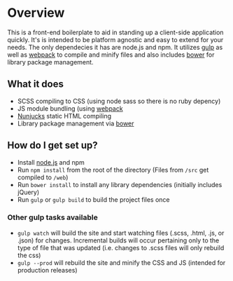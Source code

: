 # Overview #

This is a front-end boilerplate to aid in standing up a client-side application quickly. It's is intended to be platform agnostic and easy to extend for your needs. The only dependecies it has are node.js and npm. It utilizes [gulp](http://gulpjs.com/) as well as [webpack](https://webpack.github.io/) to compile and minify files and also includes [bower](http://bower.io/) for library package management.

## What it does ##

* SCSS compiling to CSS (using node sass so there is no ruby depency)
* JS module bundling (using [webpack](https://webpack.github.io/)
* [Nunjucks](https://mozilla.github.io/nunjucks/) static HTML compiling
* Library package management via [bower](http://bower.io/)

## How do I get set up? ##

* Install [node.js](https://nodejs.org/en/) and npm
* Run `npm install` from the root of the directory (Files from `/src` get compiled to `/web`)
* Run `bower install` to install any library dependencies (initially includes jQuery)
* Run `gulp` or `gulp build` to build the project files once

### Other gulp tasks available ###
* `gulp watch` will build the site and start watching files (.scss, .html, .js, or .json) for changes. Incremental builds will occur pertaining only to the type of file that was updated (i.e. changes to .scss files will only rebuild the css)
* `gulp --prod` will rebuild the site and minify the CSS and JS (intended for production releases)